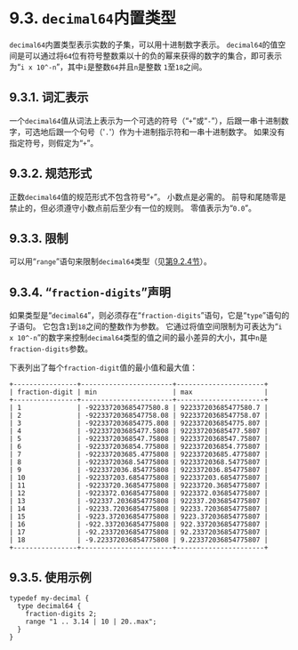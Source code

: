 # 9.3. `decimal64`内置类型

`decimal64`内置类型表示实数的子集，可以用十进制数字表示。 `decimal64`的值空间是可以通过将`64`位有符号整数乘以十的负的幂来获得的数字的集合，即可表示为“`i x 10^-n`”，其中`i`是整数`64`并且`n`是整数 `1`至`18`之间。

## 9.3.1. 词汇表示

一个`decimal64`值从词法上表示为一个可选的符号（“`+`”或“`-`”），后跟一串十进制数字，可选地后跟一个句号（'`.`'）作为十进制指示符和一串十进制数字。 如果没有指定符号，则假定为“`+`”。

## 9.3.2. 规范形式

正数`decimal64`值的规范形式不包含符号“`+`”。 小数点是必需的。 前导和尾随零是禁止的，但必须遵守小数点前后至少有一位的规则。 零值表示为“`0.0`”。

## 9.3.3. 限制

可以用“`range`”语句来限制`decimal64`类型（见[第9.2.4节](9.2.md#924-range声明)）。


## 9.3.4. “`fraction-digits`”声明

如果类型是“`decimal64`”，则必须存在“`fraction-digits`”语句，它是“`type`”语句的子语句。 它包含`1`到`18`之间的整数作为参数。 它通过将值空间限制为可表达为“`i x 10^-n`”的数字来控制`decimal64`类型的值之间的最小差异的大小，其中`n`是`fraction-digits`参数。

下表列出了每个`fraction-digit`值的最小值和最大值：

```
+----------------+-----------------------+----------------------+
| fraction-digit | min                   | max                  |
+----------------+-----------------------+----------------------+
| 1              | -922337203685477580.8 | 922337203685477580.7 |
| 2              | -92233720368547758.08 | 92233720368547758.07 |
| 3              | -9223372036854775.808 | 9223372036854775.807 |
| 4              | -922337203685477.5808 | 922337203685477.5807 |
| 5              | -92233720368547.75808 | 92233720368547.75807 |
| 6              | -9223372036854.775808 | 9223372036854.775807 |
| 7              | -922337203685.4775808 | 922337203685.4775807 |
| 8              | -92233720368.54775808 | 92233720368.54775807 |
| 9              | -9223372036.854775808 | 9223372036.854775807 |
| 10             | -922337203.6854775808 | 922337203.6854775807 |
| 11             | -92233720.36854775808 | 92233720.36854775807 |
| 12             | -9223372.036854775808 | 9223372.036854775807 |
| 13             | -922337.2036854775808 | 922337.2036854775807 |
| 14             | -92233.72036854775808 | 92233.72036854775807 |
| 15             | -9223.372036854775808 | 9223.372036854775807 |
| 16             | -922.3372036854775808 | 922.3372036854775807 |
| 17             | -92.23372036854775808 | 92.23372036854775807 |
| 18             | -9.223372036854775808 | 9.223372036854775807 |
+----------------+-----------------------+----------------------+
```

## 9.3.5. 使用示例

```YANG
typedef my-decimal {
  type decimal64 {
    fraction-digits 2;
    range "1 .. 3.14 | 10 | 20..max";
  }
}
```
